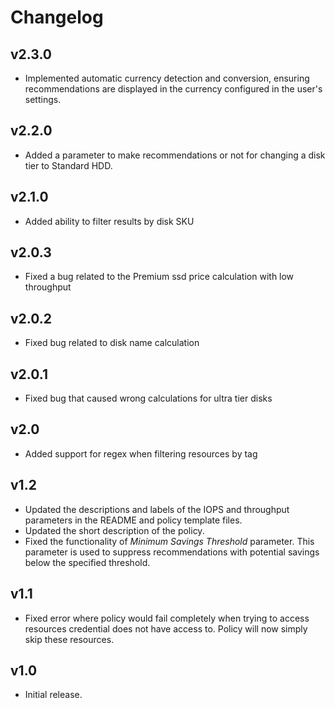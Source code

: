 # Changelog

## v2.3.0

- Implemented automatic currency detection and conversion, ensuring recommendations are displayed in the currency configured in the user's settings.

## v2.2.0

- Added a parameter to make recommendations or not for changing a disk tier to Standard HDD.

## v2.1.0

- Added ability to filter results by disk SKU

## v2.0.3

- Fixed a bug related to the Premium ssd price calculation with low throughput

## v2.0.2

- Fixed bug related to disk name calculation

## v2.0.1

- Fixed bug that caused wrong calculations for ultra tier disks

## v2.0

- Added support for regex when filtering resources by tag

## v1.2

- Updated the descriptions and labels of the IOPS and throughput parameters in the README and policy template files.
- Updated the short description of the policy.
- Fixed the functionality of *Minimum Savings Threshold* parameter. This parameter is used to suppress recommendations with potential savings below the specified threshold.

## v1.1

- Fixed error where policy would fail completely when trying to access resources credential does not have access to. Policy will now simply skip these resources.

## v1.0

- Initial release.
